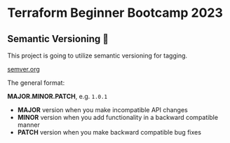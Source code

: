 # Terraform Beginner Bootcamp 2023

## Semantic Versioning :mage:

This project is going to utilize semantic versioning for tagging.

[semver.org](https://semver.org/)

The general format:

**MAJOR.MINOR.PATCH**, e.g. `1.0.1`

- **MAJOR** version when you make incompatible API changes
- **MINOR** version when you add functionality in a backward compatible manner
- **PATCH** version when you make backward compatible bug fixes


